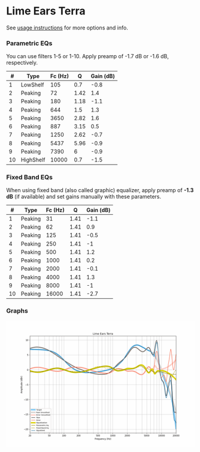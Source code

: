 # Lime Ears Terra
See [usage instructions](https://github.com/jaakkopasanen/AutoEq#usage) for more options and info.

### Parametric EQs
You can use filters 1-5 or 1-10. Apply preamp of -1.7 dB or -1.6 dB, respectively.

|   # | Type      |   Fc (Hz) |    Q |   Gain (dB) |
|-----|-----------|-----------|------|-------------|
|   1 | LowShelf  |       105 | 0.7  |        -0.8 |
|   2 | Peaking   |        72 | 1.42 |         1.4 |
|   3 | Peaking   |       180 | 1.18 |        -1.1 |
|   4 | Peaking   |       644 | 1.5  |         1.3 |
|   5 | Peaking   |      3650 | 2.82 |         1.6 |
|   6 | Peaking   |       887 | 3.15 |         0.5 |
|   7 | Peaking   |      1250 | 2.62 |        -0.7 |
|   8 | Peaking   |      5437 | 5.96 |        -0.9 |
|   9 | Peaking   |      7390 | 6    |        -0.9 |
|  10 | HighShelf |     10000 | 0.7  |        -1.5 |

### Fixed Band EQs
When using fixed band (also called graphic) equalizer, apply preamp of **-1.3 dB** (if available) and set gains manually with these parameters.

|   # | Type    |   Fc (Hz) |    Q |   Gain (dB) |
|-----|---------|-----------|------|-------------|
|   1 | Peaking |        31 | 1.41 |        -1.1 |
|   2 | Peaking |        62 | 1.41 |         0.9 |
|   3 | Peaking |       125 | 1.41 |        -0.5 |
|   4 | Peaking |       250 | 1.41 |        -1   |
|   5 | Peaking |       500 | 1.41 |         1.2 |
|   6 | Peaking |      1000 | 1.41 |         0.2 |
|   7 | Peaking |      2000 | 1.41 |        -0.1 |
|   8 | Peaking |      4000 | 1.41 |         1.3 |
|   9 | Peaking |      8000 | 1.41 |        -1   |
|  10 | Peaking |     16000 | 1.41 |        -2.7 |

### Graphs
![](./Lime%20Ears%20Terra.png)
